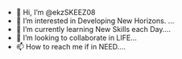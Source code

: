 - 👋 Hi, I’m @ekzSKEEZ08
- 👀 I’m interested in Developing New Horizons. ...
- 🌱 I’m currently learning New Skills each Day....
- 💞️ I’m looking to collaborate in LIFE...
- 📫 How to reach me if in NEED....

<!---
ekzSKEEZ08/ekzSKEEZ08 is a ✨ special ✨ repository because its `README.md` (this file) appears on your GitHub profile.
You can click the Preview link to take a look at your changes.
--->
